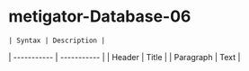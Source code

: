 # metigator-Database-06

	| Syntax | Description |
| ----------- | ----------- |
| Header | Title |
| Paragraph | Text |
